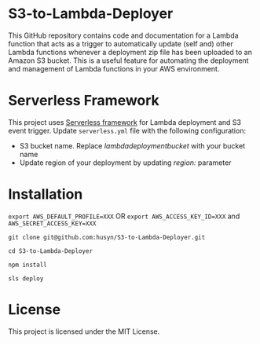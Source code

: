 # S3-to-Lambda-Deployer

This GitHub repository contains code and documentation for a Lambda function that acts as a trigger to automatically update (self and) other Lambda functions whenever a deployment zip file has been uploaded to an Amazon S3 bucket. This is a useful feature for automating the deployment and management of Lambda functions in your AWS environment.

# Serverless Framework
This project uses [Serverless framework](https://www.serverless.com/framework/docs/getting-started) for Lambda deployment and S3 event trigger. 
Update `serverless.yml` file with the following configuration:
- S3 bucket name. Replace *lambdadeploymentbucket* with your bucket name
- Update region of your deployment by updating *region:* parameter

# Installation

`export AWS_DEFAULT_PROFILE=XXX` OR `export AWS_ACCESS_KEY_ID=XXX` and `AWS_SECRET_ACCESS_KEY=XXX`

`git clone git@github.com:husyn/S3-to-Lambda-Deployer.git`

`cd S3-to-Lambda-Deployer`

`npm install`

`sls deploy`

# License

This project is licensed under the MIT License.